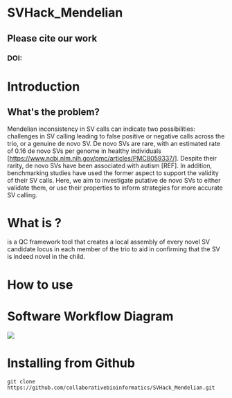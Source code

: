 # SVHack_Mendelian

## Please cite our work

### DOI:

# Introduction

## What's the problem?

Mendelian inconsistency in SV calls can indicate two possibilities: challenges in SV calling leading to false positive or negative calls across the trio, or a genuine de novo SV. De novo SVs are rare, with an estimated rate of 0.16 de novo SVs per genome in healthy individuals [https://www.ncbi.nlm.nih.gov/pmc/articles/PMC8059337/]. Despite their rarity, de novo SVs have been associated with autism [REF]. In addition, benchmarking studies have used the former aspect to support the validity of their SV calls. Here, we aim to investigate putative de novo SVs to either validate them, or use their properties to inform strategies for more accurate SV calling.

# What is <this software>?

<This software> is a QC framework tool that creates a local assembly of every novel SV candidate locus in each member of the trio to aid in confirming that the SV is indeed novel in the child.

# How to use <this software>

# Software Workflow Diagram

<img src="https://github.com/collaborativebioinformatics/SVHack_Mendelian/blob/jdh/SVHack_Mendelian_overview.drawio.png">

# Installing <this software> from Github

`git clone https://github.com/collaborativebioinformatics/SVHack_Mendelian.git`  

